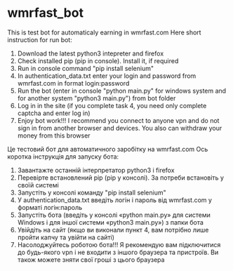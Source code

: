 # wmrfast_bot
This is test bot for automaticaly earning in wmrfast.com
Here short instruction for run bot:
1. Download the latest python3 intepreter and firefox
2. Check installed pip (pip in console). Install it, if required
3. Run in console command "pip install selenium"
4. In authentication_data.txt enter your login and password from wmrfast.com in format login:password
5. Run the bot (enter in console "python main.py" for windows system and for another system "python3 main.py") from bot folder
6. Log in in the site (if you complete task 4, you need only complete captcha and enter log in)
7. Enjoy bot work!!!
I recommend you connect to anyone vpn and do not sign in from another browser and devices. You also can withdraw your money from this browser

Це тестовий бот для автоматичного заробітку на wmrfast.com
Ось коротка інструкція для запуску бота:
1. Завантажте останній інтерпретатор python3 і firefox
2. Перевірте встановлений pip (pip у консолі). За потреби встановіть у своїй системі
3. Запустіть у консолі команду "pip install selenium"
4. У authentication_data.txt введіть логін і пароль від wmrfast.com у форматі логін:пароль
5. Запустіть бота (введіть у консолі «python main.py» для системи Windows і для іншої системи «python3 main.py») з папки бота
6. Увійдіть на сайт (якщо ви виконали пункт 4, вам потрібно лише пройти капчу та увійти на сайті)
7. Насолоджуйтесь роботою бота!!!
Я рекомендую вам підключитися до будь-якого vpn і не входити з іншого браузера та пристроїв. Ви також можете зняти свої гроші з цього браузера
